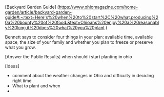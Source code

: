 [Backyard Garden Guide] (https://www.ohiomagazine.com/home-garden/article/backyard-garden-guide#:~:text=Here's%20when%20to%20start%2C%20what,producing%20a%20bounty%20of%20food.&text=Ohioans%20enjoy%20a%20reasonably%20long,it%20does%20what%20you%20plant.)

Bennett says to consider four things in your plan: available time, available space, the size of your family and whether you plan to freeze or preserve what you grow.


[Answer the Public Results]
when should i start planting in ohio




[Ideas]
* comment about the weather changes in Ohio and difficulty in deciding right time
* What to plant and when
* 
